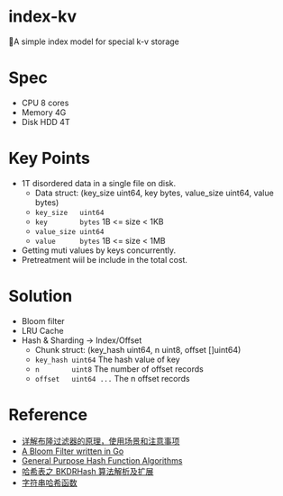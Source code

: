 # index-kv

📒A simple index model for special k-v storage

# Spec

* CPU 8 cores
* Memory 4G
* Disk HDD 4T

# Key Points

* 1T disordered data in a single file on disk.
    * Data struct: (key_size uint64, key bytes, value_size uint64, value bytes)
    * `key_size   uint64`
    * `key        bytes`    1B <= size < 1KB
    * `value_size uint64`
    * `value      bytes`    1B <= size < 1MB
* Getting muti values by keys concurrently.
* Pretreatment wiil be include in the total cost.

# Solution

* Bloom filter
* LRU Cache
* Hash & Sharding -> Index/Offset
    * Chunk struct: (key_hash uint64, n uint8, offset []uint64)
    * `key_hash uint64` The hash value of key
    * `n        uint8` The number of offset records
    * `offset   uint64 ...` The n offset records

# Reference

* [详解布隆过滤器的原理，使用场景和注意事项](https://zhuanlan.zhihu.com/p/43263751)
* [A Bloom Filter written in Go](https://github.com/willf/bloom)
* [General Purpose Hash Function Algorithms](https://www.partow.net/programming/hashfunctions/#AvailableHashFunctions)
* [哈希表之 BKDRHash 算法解析及扩展](https://blog.csdn.net/MyLinChi/article/details/79509455)
* [字符串哈希函数](https://blog.csdn.net/wanglx_/article/details/40300363)